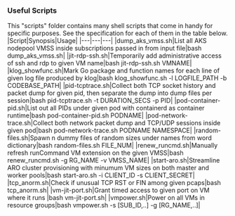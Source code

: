 ### Useful Scripts
This "scripts" folder contains many shell scripts that come in handy for specific purposes. See the specification for each of them in the table below.  
|Script|Synopsis|Usage|
|---|---|---|
|dump_aks_vmss.sh|List all AKS nodepool VMSS inside subscriptions passed in from input file|bash dump_aks_vmss.sh|
|jit-rdp-ssh.sh|Temporarily add administrative access of ssh and rdp to given VM name|bash jit-rdp-ssh.sh VMNAME|
|klog_showfunc.sh|Mark Go package and function names for each line of given log file produced by klog|bash klog_showfunc.sh -l LOGFILE_PATH -b CODEBASE_PATH|
|pid-tcptrace.sh|Collect both TCP socket history and packet dump for given pid, then separate the dump into dump files per session|bash pid-tcptrace.sh -t DURATION_SECS -p PID|
|pod-container-pid.sh|List out all PIDs under given pod with containerd as container runtime|bash pod-container-pid.sh PODNAME|
|pod-network-trace.sh|Collect both network packet dump and TCP/UDP sessions inside given pod|bash pod-network-trace.sh PODNAME NAMESPACE|
|random-files.sh|Spawn n dummy files of random sizes under names from word dictionary|bash random-files.sh FILE_NUM|
|renew_runcmd.sh|Manually refresh runCommand VM extension on the given VMSS|bash renew_runcmd.sh -g RG_NAME -v VMSS_NAME|
|start-aro.sh|Streamline ARO cluster provisioning with minumum VM sizes on both master and worker pools|bash start-aro.sh -i CLIENT_ID -s CLIENT_SECRET|
|tcp_anorm.sh|Check if unusual TCP RST or FIN among given pcaps|bash tcp_anorm.sh|
|vm-jit-port.sh|Grant timed access to given port on VM where it runs |bash vm-jit-port.sh|
|vmpower.sh|Power on all VMs in resource groups|bash vmpower.sh -s [SUB_ID,..] -g [RG_NAME,..]|
